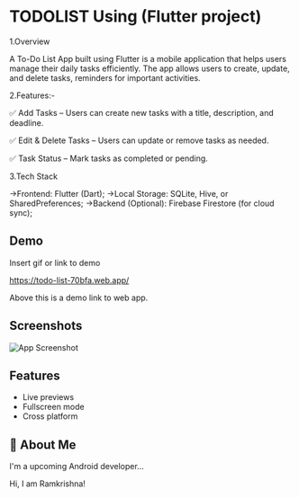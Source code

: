 
# TODOLIST Using (Flutter project)

1.Overview

A To-Do List App built using Flutter is a mobile application that helps users manage their daily tasks efficiently. The app allows users to create, update, and delete tasks, reminders for important activities.

2.Features:-

✅ Add Tasks – Users can create new tasks with a title, description, and deadline.

✅ Edit & Delete Tasks – Users can update or remove tasks as needed.


✅ Task Status – Mark tasks as completed or pending.



3.Tech Stack

->Frontend: Flutter (Dart);
->Local Storage: SQLite, Hive, or SharedPreferences;
->Backend (Optional): Firebase Firestore (for cloud sync);



## Demo

Insert gif or link to demo

https://todo-list-70bfa.web.app/

Above this is a demo link to web app.
## Screenshots

![App Screenshot](https://via.placeholder.com/468x300?text=App+Screenshot+Here)



## Features

- Live previews
- Fullscreen mode
- Cross platform


## 🚀 About Me
I'm a upcoming Android developer...



Hi, I am Ramkrishna!
